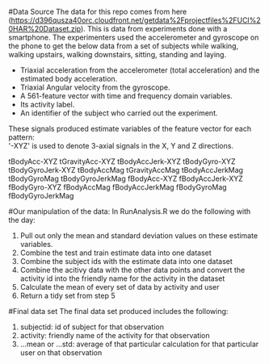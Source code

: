 
#Data Source
The data for this repo comes from here (https://d396qusza40orc.cloudfront.net/getdata%2Fprojectfiles%2FUCI%20HAR%20Dataset.zip). This is data from experiments done with a smartphone. The experimenters used the accelerometer and gyroscope on the phone to get the below data from a set of subjects while walking, walking upstairs, walking downstairs, sitting, standing and laying.

- Triaxial acceleration from the accelerometer (total acceleration) and the estimated body acceleration.
- Triaxial Angular velocity from the gyroscope. 
- A 561-feature vector with time and frequency domain variables. 
- Its activity label. 
- An identifier of the subject who carried out the experiment.

These signals produced estimate variables of the feature vector for each pattern:  
'-XYZ' is used to denote 3-axial signals in the X, Y and Z directions.

tBodyAcc-XYZ
tGravityAcc-XYZ
tBodyAccJerk-XYZ
tBodyGyro-XYZ
tBodyGyroJerk-XYZ
tBodyAccMag
tGravityAccMag
tBodyAccJerkMag
tBodyGyroMag
tBodyGyroJerkMag
fBodyAcc-XYZ
fBodyAccJerk-XYZ
fBodyGyro-XYZ
fBodyAccMag
fBodyAccJerkMag
fBodyGyroMag
fBodyGyroJerkMag

#Our manipulation of the data:
In RunAnalysis.R we do the following with the day:
<ol>
<li>Pull out only the mean and standard deviation values on these estimate variables.</li>
<li>Combine the test and train estimate data into one dataset</li>
<li>Combine the subject ids with the estimate data into one dataset</li>
<li>Combine the acitivy data with the other data points and convert the activity id into the friendly name for the activity in the dataset</li>
<li>Calculate the mean of every set of data by activity and user</li>
<li>Return a tidy set from step 5</li>
</ol>

#Final data set
The final data set produced includes the following:
<ol>
<li>subjectid: id of subject for that observation</li>
<li>activity: friendly name of the activity for that observation</li>
<li>...mean or ...std: average of that particular calculation for that particular user on that observation</li>
</ol>

